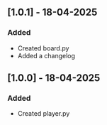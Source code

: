 ## [1.0.1] - 18-04-2025

### Added 

- Created board.py
- Added a changelog

## [1.0.0] - 18-04-2025

### Added 

- Created player.py